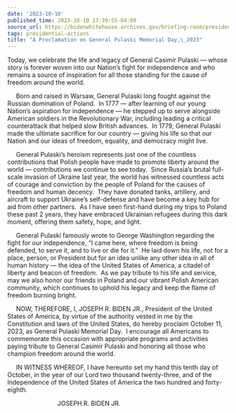 ```yaml
---
date: '2023-10-10'
published_time: 2023-10-10 17:39:55-04:00
source_url: https://bidenwhitehouse.archives.gov/briefing-room/presidential-actions/2023/10/10/a-proclamation-on-general-pulaski-memorial-day-2023/
tags: presidential-actions
title: "A Proclamation on General Pulaski Memorial Day,\_2023"
---
```

 
Today, we celebrate the life and legacy of General Casimir Pulaski —
whose story is forever woven into our Nation’s fight for independence
and who remains a source of inspiration for all those standing for the
cause of freedom around the world.

     Born and raised in Warsaw, General Pulaski long fought against the
Russian domination of Poland.  In 1777 — after learning of our young
Nation’s aspiration for independence — he stepped up to serve alongside
American soldiers in the Revolutionary War, including leading a critical
counterattack that helped slow British advances.  In 1779, General
Pulaski made the ultimate sacrifice for our country — giving his life so
that our Nation and our ideas of freedom, equality, and democracy might
live.

     General Pulaski’s heroism represents just one of the countless
contributions that Polish people have made to promote liberty around the
world — contributions we continue to see today.  Since Russia’s brutal
full-scale invasion of Ukraine last year, the world has witnessed
countless acts of courage and conviction by the people of Poland for the
causes of freedom and human decency.  They have donated tanks,
artillery, and aircraft to support Ukraine’s self-defense and have
become a key hub for aid from other partners.  As I have seen first-hand
during my trips to Poland these past 2 years, they have embraced
Ukrainian refugees during this dark moment, offering them safety, hope,
and light. 

     General Pulaski famously wrote to George Washington regarding the
fight for our independence, “I came here, where freedom is being
defended, to serve it, and to live or die for it.”  He laid down his
life, not for a place, person, or President but for an idea unlike any
other idea in all of human history — the idea of the United States of
America, a citadel of liberty and beacon of freedom.  As we pay tribute
to his life and service, may we also honor our friends in Poland and our
vibrant Polish American community, which continues to uphold his legacy
and keep the flame of freedom burning bright.

     NOW, THEREFORE, I, JOSEPH R. BIDEN JR., President of the United
States of America, by virtue of the authority vested in me by the
Constitution and laws of the United States, do hereby proclaim October
11, 2023, as General Pulaski Memorial Day.  I encourage all Americans to
commemorate this occasion with appropriate programs and activities
paying tribute to General Casimir Pulaski and honoring all those who
champion freedom around the world.

     IN WITNESS WHEREOF, I have hereunto set my hand this tenth day of
October, in the year of our Lord two thousand twenty-three, and of the
Independence of the United States of America the two hundred and
forty-eighth.

                             JOSEPH R. BIDEN JR.
